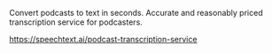 Convert podcasts to text in seconds. Accurate and reasonably priced transcription service for podcasters.

https://speechtext.ai/podcast-transcription-service
